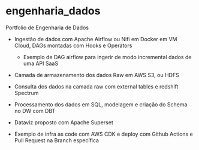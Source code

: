 # engenharia_dados
Portfolio de Engenharia de Dados

* Ingestão de dados com Apache Airflow ou Nifi em Docker em VM Cloud, DAGs montadas com Hooks e Operators
  * Exemplo de DAG airflow para ingerir de modo incremental dados de uma API SaaS

* Camada de armazenamento dos dados Raw em AWS S3, ou HDFS 

* Consulta dos dados na camada raw com external tables e redshift Spectrum 

* Processamento dos dados em SQL, modelagem e criação do Schema no DW com DBT 

* Dataviz proposto com Apache Superset 

* Exemplo de infra as code com AWS CDK e deploy com Github Actions e Pull Request na Branch específica



